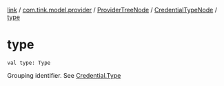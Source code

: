 [link](../../../index.md) / [com.tink.model.provider](../../index.md) / [ProviderTreeNode](../index.md) / [CredentialTypeNode](index.md) / [type](./type.md)

# type

`val type: Type`

Grouping identifier. See [Credential.Type](../../../com.tink.model.credential/-credential/-type/index.md)

